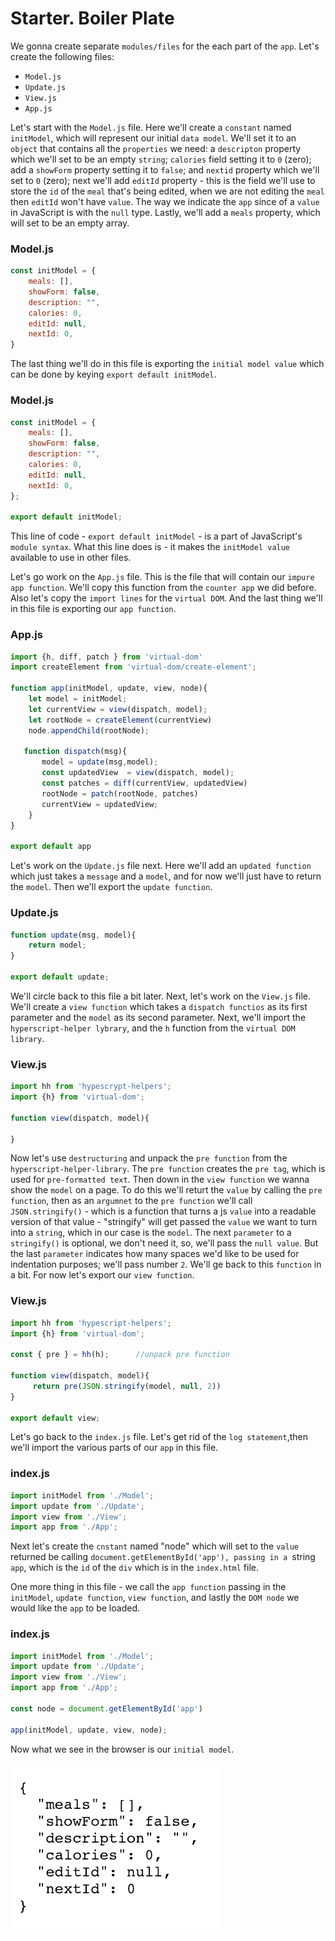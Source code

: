 # Starter. Boiler Plate

We gonna create separate `modules/files` for the each part of the `app`.
Let's create the following files: 
- `Model.js`
- `Update.js`
- `View.js`
- `App.js` 

Let's start with the `Model.js` file. Here we'll create a `constant` named `initModel`, which will represent our initial `data model`. We'll set it to an `object` that contains all the `properties` we need: a `descripton` property which we'll set to be an empty `string`; `calories` field setting it to `0` (zero); add a `showForm` property setting it to `false`; and `nextid` property which we'll set to `0` (zero); next we'll add `editId` property - this is the field we'll use to store the `id` of the `meal` that's being edited, when we are not editing the `meal` then `editId` won't have `value`. The way we indicate the `app` since of a `value` in JavaScript is with the `null` type. Lastly, we'll add a `meals` property, which will set to be an empty array. 

### Model.js 

```js
const initModel = {
    meals: [],
    showForm: false,
    description: "",
    calories: 0,
    editId: null,
    nextId: 0,
}
```

The last thing we'll do in this file is exporting the `initial model value` which can be done by keying `export default initModel`.

### Model.js 

```js
const initModel = {
    meals: [],
    showForm: false,
    description: "",
    calories: 0,
    editId: null,
    nextId: 0,
};

export default initModel;
```

This line of code - `export default initModel` - is a part of JavaScript's `module syntax`. What this line does is - it makes the `initModel value` available to use in other files. 

Let's go work on the `App.js` file. This is the file that will contain our `impure app function`. We'll copy this function from the `counter app` we did before. Also let's copy the `import lines` for the `virtual DOM`. And the last thing we'll in this file is exporting our `app function`. 

### App.js

```js
import {h, diff, patch } from 'virtual-dom'   
import createElement from 'virtual-dom/create-element';  

function app(initModel, update, view, node){
    let model = initModel;
    let currentView = view(dispatch, model);
    let rootNode = createElement(currentView)            
    node.appendChild(rootNode);     
    
   function dispatch(msg){
       model = update(msg,model);
       const updatedView  = view(dispatch, model);
       const patches = diff(currentView, updatedView)  
       rootNode = patch(rootNode, patches)      
       currentView = updatedView;
    }
}

export default app
```

Let's work on the `Update.js` file next. Here we'll add an `updated function` which just takes a `message` and a `model`, and for now we'll just have to return the `model`. Then we'll export the `update function`. 


### Update.js

```js
function update(msg, model){
    return model;
}

export default update; 
```
We'll circle back to this file a bit later. Next, let's work on the `View.js` file. We'll create a `view function` which takes a `dispatch functios` as its first parameter and the `model` as its second parameter. 
Next, we'll import the `hyperscript-helper lybrary`, and the `h` function from the `virtual DOM library`. 

### View.js
```js
import hh from 'hypescrypt-helpers';
import {h} from 'virtual-dom';

function view(dispatch, model){

}
```

Now let's use `destructuring` and unpack the `pre function` from the `hyperscript-helper-library`. The `pre function` creates the `pre tag`, which is used for `pre-formatted text`. Then down in the `view function` we wanna show the `model` on a page. To do this we'll returt the `value` by calling the `pre function`, then as an `argumnet` to the `pre function` we'll call `JSON.stringify()` - which is a function that turns a js `value` into a readable version of that value - "stringify" will get passed the `value` we want to turn into a `string`, which in our case is the `model`. The next `parameter` to a `stringify()` is optional, we don't need it, so, we'll pass the `null value`.  But the last `parameter` indicates how many spaces we'd like to be used for indentation purposes; we'll pass number `2`. We'll ge back to this `function` in a bit. For now let's export our `view function`. 

### View.js
```js
import hh from 'hypescript-helpers';
import {h} from 'virtual-dom';

const { pre } = hh(h);      //unpack pre function

function view(dispatch, model){
     return pre(JSON.stringify(model, null, 2))
}

export default view; 
```

Let's go back to the `index.js` file. Let's get rid of the `log statement`,then we'll import the various parts of our `app` in this file. 

### index.js
```js
import initModel from './Model';
import update from './Update';
import view from './View';
import app from './App';
```
Next let's create the `cnstant` named "node" which will set to the `value` returned be calling `document.getElementById('app'), passing in a `string `app`, which is the `id` of the `div` which is in the `index.html` file.

One more thing in this file - we call the `app function` passing in the `initModel`, `update function`, `view function`, and lastly the `DOM node` we would like the `app` to be loaded. 

### index.js
```js
import initModel from './Model';
import update from './Update';
import view from './View';
import app from './App';

const node = document.getElementById('app')

app(initModel, update, view, node);
```
Now what we see in the browser is our `initial model`. 

![initial-model](../initial-model.png)
